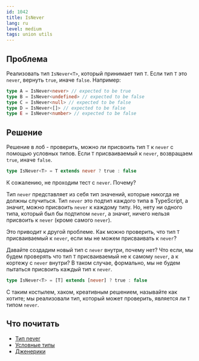 ```yaml
---
id: 1042
title: IsNever
lang: ru
level: medium
tags: union utils
---
```


## Проблема

Реализовать тип `IsNever<T>`, который принимает тип `T`.
Если тип `T` это `never`, вернуть `true`, иначе `false`.
Например:

```typescript
type A = IsNever<never> // expected to be true
type B = IsNever<undefined> // expected to be false
type C = IsNever<null> // expected to be false
type D = IsNever<[]> // expected to be false
type E = IsNever<number> // expected to be false
```

## Решение

Решение в лоб - проверить, можно ли присвоить тип `T` к `never` с помощью условных типов.
Если `T` присваиваемый к `never`, возвращаем `true`, иначе `false`.

```typescript
type IsNever<T> = T extends never ? true : false
```

К сожалению, не проходим тест с `never`.
Почему?

Тип `never` представляет из себя тип значений, которые никогда не должны случиться.
Тип `never` это подтип каждого типа в TypeScript, а значит, можно присвоить `never` к каждому типу.
Но, нету ни одного типа, который был бы подтипом `never`, а значит, ничего нельзя присвоить к `never` (кроме самого `never`).

Это приводит к другой проблеме.
Как можно проверить, что тип `T` присваиваемый к `never`, если мы не можем присваивать к `never`?

Давайте создадим новый тип с `never` внутри, почему нет?
Что если, мы будем проверять что тип `T` присваиваемый не к самому `never`, а к кортежу с `never` внутри?
В таком случае, формально, мы не будем пытаться присвоить каждый тип к `never`.

```typescript
type IsNever<T> = [T] extends [never] ? true : false
```

С таким костылем, хаком, креативным решением, называйте как хотите; мы реализовали тип, который может проверить, является ли `T` типом `never`.

## Что почитать

- [Тип never](https://www.typescriptlang.org/docs/handbook/2/narrowing.html#the-never-type)
- [Условные типы](https://www.typescriptlang.org/docs/handbook/2/conditional-types.html)
- [Дженерики](https://www.typescriptlang.org/docs/handbook/2/generics.html)
